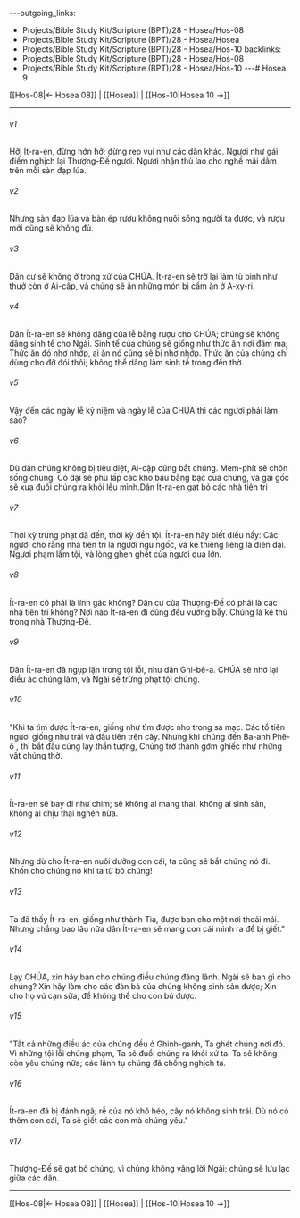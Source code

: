 ---outgoing_links:
  - Projects/Bible Study Kit/Scripture (BPT)/28 - Hosea/Hos-08
  - Projects/Bible Study Kit/Scripture (BPT)/28 - Hosea/Hosea
  - Projects/Bible Study Kit/Scripture (BPT)/28 - Hosea/Hos-10
backlinks:
  - Projects/Bible Study Kit/Scripture (BPT)/28 - Hosea/Hos-08
  - Projects/Bible Study Kit/Scripture (BPT)/28 - Hosea/Hos-10
---# Hosea 9

[[Hos-08|← Hosea 08]] | [[Hosea]] | [[Hos-10|Hosea 10 →]]
***



###### v1 
Hỡi Ít-ra-en, đừng hớn hở; đừng reo vui như các dân khác. Ngươi như gái điếm nghịch lại Thượng-Đế ngươi. Ngươi nhận thù lao cho nghề mãi dâm trên mỗi sàn đạp lúa. 

###### v2 
Nhưng sàn đạp lúa và bàn ép rượu không nuôi sống người ta được, và rượu mới cũng sẽ không đủ. 

###### v3 
Dân cư sẽ không ở trong xứ của CHÚA. Ít-ra-en sẽ trở lại làm tù binh như thuở còn ở Ai-cập, và chúng sẽ ăn những món bị cấm ăn ở A-xy-ri. 

###### v4 
Dân Ít-ra-en sẽ không dâng của lễ bằng rượu cho CHÚA; chúng sẽ không dâng sinh tế cho Ngài. Sinh tế của chúng sẽ giống như thức ăn nơi đám ma; Thức ăn đó nhơ nhớp, ai ăn nó cũng sẽ bị nhơ nhớp. Thức ăn của chúng chỉ dùng cho đỡ đói thôi; không thể dâng làm sinh tế trong đền thờ. 

###### v5 
Vậy đến các ngày lễ kỷ niệm và ngày lễ của CHÚA thì các ngươi phải làm sao? 

###### v6 
Dù dân chúng không bị tiêu diệt, Ai-cập cũng bắt chúng. Mem-phít sẽ chôn sống chúng. Cỏ dại sẽ phủ lấp các kho báu bằng bạc của chúng, và gai gốc sẽ xua đuổi chúng ra khỏi lều mình.Dân Ít-ra-en gạt bỏ các nhà tiên tri 

###### v7 
Thời kỳ trừng phạt đã đến, thời kỳ đền tội. Ít-ra-en hãy biết điều nầy: Các ngươi cho rằng nhà tiên tri là người ngu ngốc, và kẻ thiêng liêng là điên dại. Ngươi phạm lắm tội, và lòng ghen ghét của ngươi quá lớn. 

###### v8 
Ít-ra-en có phải là lính gác không? Dân cư của Thượng-Đế có phải là các nhà tiên tri không? Nơi nào Ít-ra-en đi cũng đều vướng bẫy. Chúng là kẻ thù trong nhà Thượng-Đế. 

###### v9 
Dân Ít-ra-en đã ngụp lặn trong tội lỗi, như dân Ghi-bê-a. CHÚA sẽ nhớ lại điều ác chúng làm, và Ngài sẽ trừng phạt tội chúng. 

###### v10 
"Khi ta tìm được Ít-ra-en, giống như tìm được nho trong sa mạc. Các tổ tiên ngươi giống như trái vả đầu tiên trên cây. Nhưng khi chúng đến Ba-anh Phê-ô , thì bắt đầu cúng lạy thần tượng, Chúng trở thành gớm ghiếc như những vật chúng thờ. 

###### v11 
Ít-ra-en sẽ bay đi như chim; sẽ không ai mang thai, không ai sinh sản, không ai chịu thai nghén nữa. 

###### v12 
Nhưng dù cho Ít-ra-en nuôi dưỡng con cái, ta cũng sẽ bắt chúng nó đi. Khốn cho chúng nó khi ta từ bỏ chúng! 

###### v13 
Ta đã thấy Ít-ra-en, giống như thành Tia, được ban cho một nơi thoải mái. Nhưng chẳng bao lâu nữa dân Ít-ra-en sẽ mang con cái mình ra để bị giết." 

###### v14 
Lạy CHÚA, xin hãy ban cho chúng điều chúng đáng lãnh. Ngài sẽ ban gì cho chúng? Xin hãy làm cho các đàn bà của chúng không sinh sản được; Xin cho họ vú cạn sữa, để không thể cho con bú được. 

###### v15 
"Tất cả những điều ác của chúng đều ở Ghinh-ganh, Ta ghét chúng nơi đó. Vì những tội lỗi chúng phạm, Ta sẽ đuổi chúng ra khỏi xứ ta. Ta sẽ không còn yêu chúng nữa; các lãnh tụ chúng đã chống nghịch ta. 

###### v16 
Ít-ra-en đã bị đánh ngã; rễ của nó khô héo, cây nó không sinh trái. Dù nó có thêm con cái, Ta sẽ giết các con mà chúng yêu." 

###### v17 
Thượng-Đế sẽ gạt bỏ chúng, vì chúng không vâng lời Ngài; chúng sẽ lưu lạc giữa các dân.

***
[[Hos-08|← Hosea 08]] | [[Hosea]] | [[Hos-10|Hosea 10 →]]
